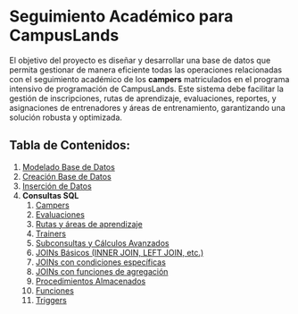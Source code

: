 # Seguimiento Académico para CampusLands
El objetivo del proyecto es diseñar y desarrollar una base de datos que permita gestionar de
manera eficiente todas las operaciones relacionadas con el seguimiento académico de los
**campers** matriculados en el programa intensivo de programación de CampusLands. Este
sistema debe facilitar la gestión de inscripciones, rutas de aprendizaje, evaluaciones, reportes, y
asignaciones de entrenadores y áreas de entrenamiento, garantizando una solución robusta y
optimizada.

## Tabla de Contenidos:
1. [Modelado Base de Datos](./diagrams/modeloBaseDatos.md)
2. [Creación Base de Datos](./db.sql)
3. [Inserción de Datos](./insert.sql)
4. **Consultas SQL**
    1. [Campers](./consultasSQL/campers.sql)
    2. [Evaluaciones](./consultasSQL/evaluaciones.sql)
    3. [Rutas y áreas de aprendizaje](./consultasSQL/rutasyareas.sql)
    4. [Trainers](./consultasSQL/trainers.sql)
    5. [Subconsultas y Cálculos Avanzados](./SQLAvanzado/subconsultas.sql)
    6. [JOINs Básicos (INNER JOIN, LEFT JOIN, etc.)](./SQLAvanzado/joinBasico.sql)
    7. [JOINs con condiciones específicas](./SQLAvanzado/joinsCondiciones.sql)
    8. [JOINs con funciones de agregación](./SQLAvanzado/joinsFunciones.sql)
    9. [Procedimientos Almacenados](./SQLAvanzado/procedimientos.sql)
    10. [Funciones](./SQLAvanzado/funciones.sql)
    11. [Triggers](./SQLAvanzado/triggers.sql)



